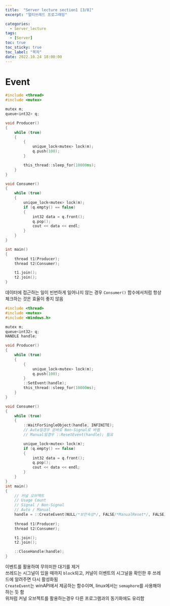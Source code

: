 ```yaml
---
title:  "Server lecture section1 [3/8]"
excerpt: "멀티쓰레드 프로그래밍"

categories:
  - Server_lecture
tags:
  - [Server]
toc: true
toc_sticky: true
toc_label: "목차"
date: 2022.10.24 18:00:00
---
```


# Event

```cpp
#include <thread>
#include <mutex>

mutex m;
queue<int32> q;

void Producer()
{
	while (true)
	{
		{
			unique_lock<mutex> lock(m);
			q.push(100);
		}

		this_thread::sleep_for(10000ms);
	}
}

void Consumer()
{
	while (true)
	{
		unique_lock<mutex> lock(m);
		if (q.empty() == false)
		{
			int32 data = q.front();
			q.pop();
			cout << data << endl;
		}
	}
}

int main()
{
	thread t1(Producer);
	thread t2(Consumer);

	t1.join();
	t2.join();
}
```

데이터에 접근하는 일이 빈번하게 일어나지 않는 경우 `Consumer()` 함수에서처럼 항상 체크하는 것은 효율이 좋지 않음    

```cpp
#include <thread>
#include <mutex>
#include <Windows.h>

mutex m;
queue<int32> q;
HANDLE handle;

void Producer()
{
	while (true)
	{
		{
			unique_lock<mutex> lock(m);
			q.push(100);
		}
		::SetEvent(handle);
		this_thread::sleep_for(10000ms);
	}
}

void Consumer()
{
	while (true)
	{
		::WaitForSingleObject(handle, INFINITE);
		// Auto일경우 곧바로 Non-Signal로 바뀜
		// Manual일경우 ::ResetEvent(handle); 필요

		unique_lock<mutex> lock(m);
		if (q.empty() == false)
		{
			int32 data = q.front();
			q.pop();
			cout << data << endl;
		}
	}
}
int main()
{
	// 커널 오브젝트
	// Usage Count
	// Signal / Non-Signal
	// Auto / Manual
	handle = ::CreateEvent(NULL/*보안속성*/, FALSE/*ManualReset*/, FALSE/*initialState*/, NULL);
	
	thread t1(Producer);
	thread t2(Consumer);

	t1.join();
	t2.join();

	::CloseHandle(handle);
}
```

이벤트를 활용하여 무의미한 대기를 제거    
쓰레드는 시그널이 있을 때까지 `block`되고, 커널이 이벤트의 시그널을 확인한 후 쓰레드에 알려주면 다시 활성화됨    
`CreateEvent`는 winAPI에서 제공하는 함수이며, linux에서는 `semaphore`를 사용해야 하는 듯 함    
위처럼 커널 오브젝트를 활용하는경우 다른 프로그램과의 동기화에도 유리함    
